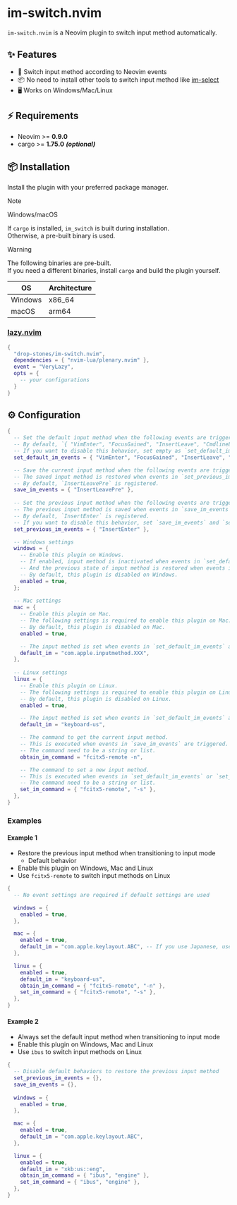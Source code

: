 # im-switch.nvim

`im-switch.nvim` is a Neovim plugin to switch input method automatically.

## ✨ Features

- 🔄 Switch input method according to Neovim events
- 📦 No need to install other tools to switch input method like [im-select](https://github.com/daipeihust/im-select)
- 🖥️  Works on Windows/Mac/Linux

## ⚡️ Requirements

- Neovim >= **0.9.0**
- cargo >= **1.75.0** **_(optional)_**

## 📦 Installation

Install the plugin with your preferred package manager.

> [!NOTE]
> Windows/macOS
>
> If `cargo` is installed, `im_switch` is built during installation.  
> Otherwise, a pre-built binary is used.

> [!WARNING]
>
> The following binaries are pre-built.  
> If you need a different binaries, install `cargo` and build the plugin yourself.
>
> | OS      | Architecture |
> | ------- | ------------ |
> | Windows | x86_64       |
> | macOS   | arm64        |

### [lazy.nvim](https://github.com/folke/lazy.nvim)

```lua
{
  "drop-stones/im-switch.nvim",
  dependencies = { "nvim-lua/plenary.nvim" },
  event = "VeryLazy",
  opts = {
    -- your configurations
  }
}
```

## ⚙️  Configuration

```lua
{
  -- Set the default input method when the following events are triggered.
  -- By default, `{ "VimEnter", "FocusGained", "InsertLeave", "CmdlineLeave" }` are registered.
  -- If you want to disable this behavior, set empty as `set_default_im_events = {}`.
  set_default_im_events = { "VimEnter", "FocusGained", "InsertLeave", "CmdlineLeave" },

  -- Save the current input method when the following events are triggered.
  -- The saved input method is restored when events in `set_previous_im_events` are triggered.
  -- By default, `InsertLeavePre` is registered.
  save_im_events = { "InsertLeavePre" },
  
  -- Set the previous input method when the following events are triggered.
  -- The previous input method is saved when events in `save_im_events` are triggered.
  -- By default, `InsertEnter` is registered.
  -- If you want to disable this behavior, set `save_im_events` and `set_previous_im_events` to empty.
  set_previous_im_events = { "InsertEnter" },

  -- Windows settings
  windows = {
    -- Enable this plugin on Windows.
    -- If enabled, input method is inactivated when events in `set_default_im_events` are triggered.
    -- And the previous state of input method is restored when events in `set_previous_im_events` are triggered.
    -- By default, this plugin is disabled on Windows.
    enabled = true,
  };
  
  -- Mac settings
  mac = {
    -- Enable this plugin on Mac.
    -- The following settings is required to enable this plugin on Mac.
    -- By default, this plugin is disabled on Mac.
    enabled = true,

    -- The input method is set when events in `set_default_im_events` are triggered
    default_im = "com.apple.inputmethod.XXX",
  },
  
  -- Linux settings
  linux = {
    -- Enable this plugin on Linux.
    -- The following settings is required to enable this plugin on Linux.
    -- By default, this plugin is disabled on Linux.
    enabled = true,

    -- The input method is set when events in `set_default_im_events` are triggered
    default_im = "keyboard-us",

    -- The command to get the current input method.
    -- This is executed when events in `save_im_events` are triggered.
    -- The command need to be a string or list.
    obtain_im_command = "fcitx5-remote -n",

    -- The command to set a new input method.
    -- This is executed when events in `set_default_im_events` or `set_previous_im_events` are triggered.
    -- The command need to be a string or list.
    set_im_command = { "fcitx5-remote", "-s" },
  },
}
```

### Examples

#### Example 1

- Restore the previous input method when transitioning to input mode
  - Default behavior
- Enable this plugin on Windows, Mac and Linux
- Use `fcitx5-remote` to switch input methods on Linux

```lua
{
  -- No event settings are required if default settings are used

  windows = {
    enabled = true,
  },

  mac = {
    enabled = true,
    default_im = "com.apple.keylayout.ABC", -- If you use Japanese, use "com.apple.inputmethod.Kotoeri.RomajiTyping.Roman" instead
  },

  linux = {
    enabled = true,
    default_im = "keyboard-us",
    obtain_im_command = { "fcitx5-remote", "-n" },
    set_im_command = { "fcitx5-remote", "-s" },
  },
}
```

#### Example 2

- Always set the default input method when transitioning to input mode
- Enable this plugin on Windows, Mac and Linux
- Use `ibus` to switch input methods on Linux

```lua
{
  -- Disable default behaviors to restore the previous input method
  set_previous_im_events = {},
  save_im_events = {},
  
  windows = {
    enabled = true,
  },

  mac = {
    enabled = true,
    default_im = "com.apple.keylayout.ABC",
  },

  linux = {
    enabled = true,
    default_im = "xkb:us::eng",
    obtain_im_command = { "ibus", "engine" },
    set_im_command = { "ibus", "engine" },
  },
}
```
